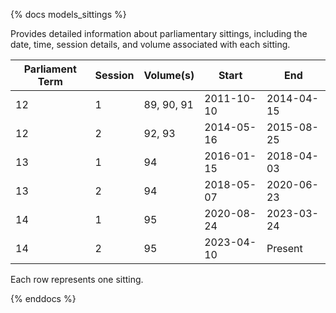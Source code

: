 {% docs models_sittings %}

Provides detailed information about parliamentary sittings, including the date, time, session details, and volume associated with each sitting.

| Parliament Term | Session | Volume(s)  |   Start    |    End     |
| --------------- | ------- | ---------- | ---------- | ---------- |
| 12              | 1       | 89, 90, 91 | 2011-10-10 | 2014-04-15 |
| 12              | 2       | 92, 93     | 2014-05-16 | 2015-08-25 |
| 13              | 1       | 94         | 2016-01-15 | 2018-04-03 |
| 13              | 2       | 94         | 2018-05-07 | 2020-06-23 |
| 14              | 1       | 95         | 2020-08-24 | 2023-03-24 |
| 14              | 2       | 95         | 2023-04-10 | Present    |

Each row represents one sitting.

{% enddocs %}
